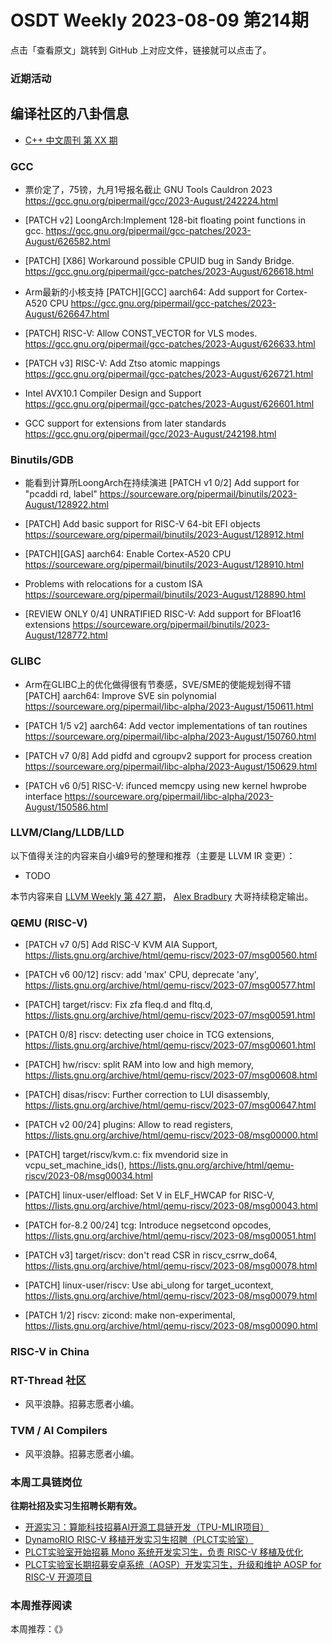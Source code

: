 # OSDT Weekly 2023-08-09 第214期

点击「查看原文」跳转到 GitHub 上对应文件，链接就可以点击了。

### 近期活动

## 编译社区的八卦信息

- [C++ 中文周刊 第 XX 期]()

### GCC

- 票价定了，75镑，九月1号报名截止
  GNU Tools Cauldron 2023
  https://gcc.gnu.org/pipermail/gcc/2023-August/242224.html

- [PATCH v2] LoongArch:Implement 128-bit floating point functions in gcc.
  https://gcc.gnu.org/pipermail/gcc-patches/2023-August/626582.html

- [PATCH] [X86] Workaround possible CPUID bug in Sandy Bridge.
  https://gcc.gnu.org/pipermail/gcc-patches/2023-August/626618.html

- Arm最新的小核支持
  [PATCH][GCC] aarch64: Add support for Cortex-A520 CPU
  https://gcc.gnu.org/pipermail/gcc-patches/2023-August/626647.html

- [PATCH] RISC-V: Allow CONST_VECTOR for VLS modes.
  https://gcc.gnu.org/pipermail/gcc-patches/2023-August/626633.html

- [PATCH v3] RISC-V: Add Ztso atomic mappings
  https://gcc.gnu.org/pipermail/gcc-patches/2023-August/626721.html

- Intel AVX10.1 Compiler Design and Support
  https://gcc.gnu.org/pipermail/gcc-patches/2023-August/626601.html

- GCC support for extensions from later standards
  https://gcc.gnu.org/pipermail/gcc/2023-August/242198.html

### Binutils/GDB

- 能看到计算所LoongArch在持续演进
  [PATCH v1 0/2] Add support for "pcaddi rd, label"
  https://sourceware.org/pipermail/binutils/2023-August/128922.html

- [PATCH] Add basic support for RISC-V 64-bit EFI objects
  https://sourceware.org/pipermail/binutils/2023-August/128912.html

- [PATCH][GAS] aarch64: Enable Cortex-A520 CPU
  https://sourceware.org/pipermail/binutils/2023-August/128910.html

- Problems with relocations for a custom ISA
  https://sourceware.org/pipermail/binutils/2023-August/128890.html

- [REVIEW ONLY 0/4] UNRATIFIED RISC-V: Add support for BFloat16 extensions
  https://sourceware.org/pipermail/binutils/2023-August/128772.html

### GLIBC

- Arm在GLIBC上的优化做得很有节奏感，SVE/SME的使能规划得不错
  [PATCH] aarch64: Improve SVE sin polynomial
  https://sourceware.org/pipermail/libc-alpha/2023-August/150611.html

- [PATCH 1/5 v2] aarch64: Add vector implementations of tan routines
  https://sourceware.org/pipermail/libc-alpha/2023-August/150760.html

- [PATCH v7 0/8] Add pidfd and cgroupv2 support for process creation
  https://sourceware.org/pipermail/libc-alpha/2023-August/150629.html

- [PATCH v6 0/5] RISC-V: ifunced memcpy using new kernel hwprobe interface
  https://sourceware.org/pipermail/libc-alpha/2023-August/150586.html

### LLVM/Clang/LLDB/LLD


以下值得关注的内容来自小编9号的整理和推荐（主要是 LLVM IR 变更）：

- TODO

本节内容来自 [LLVM Weekly 第 427 期](http://llvmweekly.org/issue/427)，
[Alex Bradbury](https://www.linkedin.com/in/alex-bradbury/) 大哥持续稳定输出。

### QEMU (RISC-V)


- [PATCH v7 0/5] Add RISC-V KVM AIA Support,
  https://lists.gnu.org/archive/html/qemu-riscv/2023-07/msg00560.html

- [PATCH v6 00/12] riscv: add 'max' CPU, deprecate 'any',
  https://lists.gnu.org/archive/html/qemu-riscv/2023-07/msg00577.html

- [PATCH] target/riscv: Fix zfa fleq.d and fltq.d,
  https://lists.gnu.org/archive/html/qemu-riscv/2023-07/msg00591.html

- [PATCH 0/8] riscv: detecting user choice in TCG extensions,
  https://lists.gnu.org/archive/html/qemu-riscv/2023-07/msg00601.html

- [PATCH] hw/riscv: split RAM into low and high memory,
  https://lists.gnu.org/archive/html/qemu-riscv/2023-07/msg00608.html

- [PATCH] disas/riscv: Further correction to LUI disassembly,
  https://lists.gnu.org/archive/html/qemu-riscv/2023-07/msg00647.html

- [PATCH v2 00/24] plugins: Allow to read registers,
  https://lists.gnu.org/archive/html/qemu-riscv/2023-08/msg00000.html

- [PATCH] target/riscv/kvm.c: fix mvendorid size in vcpu_set_machine_ids(),
  https://lists.gnu.org/archive/html/qemu-riscv/2023-08/msg00034.html

- [PATCH] linux-user/elfload: Set V in ELF_HWCAP for RISC-V,
  https://lists.gnu.org/archive/html/qemu-riscv/2023-08/msg00043.html

- [PATCH for-8.2 00/24] tcg: Introduce negsetcond opcodes,
  https://lists.gnu.org/archive/html/qemu-riscv/2023-08/msg00051.html

- [PATCH v3] target/riscv: don't read CSR in riscv_csrrw_do64,
  https://lists.gnu.org/archive/html/qemu-riscv/2023-08/msg00078.html

- [PATCH] linux-user/riscv: Use abi_ulong for target_ucontext,
  https://lists.gnu.org/archive/html/qemu-riscv/2023-08/msg00079.html

- [PATCH 1/2] riscv: zicond: make non-experimental,
  https://lists.gnu.org/archive/html/qemu-riscv/2023-08/msg00090.html

### RISC-V in China

### RT-Thread 社区

- 风平浪静。招募志愿者小编。

### TVM / AI Compilers

- 风平浪静。招募志愿者小编。

### 本周工具链岗位

**往期社招及实习生招聘长期有效。**

- [开源实习：算能科技招募AI开源工具链开发（TPU-MLIR项目）](https://mp.weixin.qq.com/s/IBJh0ip4k11PzIMZecsWSw)
- [DynamoRIO RISC-V 移植开发实习生招聘（PLCT实验室）](https://mp.weixin.qq.com/s/J_5TjT6DOqeOXJXQI5VQxw)
- [PLCT实验室开始招募 Mono 系统开发实习生，负责 RISC-V 移植及优化](https://mp.weixin.qq.com/s/whEW7Hay1jIP1tBzIPay1A)
- [PLCT实验室长期招募安卓系统（AOSP）开发实习生，升级和维护 AOSP for RISC-V 开源项目](https://mp.weixin.qq.com/s/dJP2cEB1nex2inR5c-cJog)


### 本周推荐阅读

本周推荐：《》
